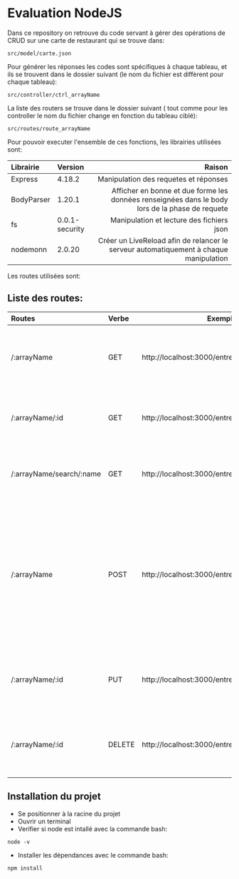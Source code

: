 Evaluation NodeJS
=========

Dans ce repository on retrouve du code servant à gérer des opérations de CRUD sur une carte de restaurant qui se trouve dans:
````
src/model/carte.json
````
Pour générer les réponses les codes sont spécifiques à chaque tableau, et ils se trouvent dans le dossier suivant (le nom du fichier est diffèrent pour chaque tableau):
````
src/controller/ctrl_arrayName
````
La liste des routers se trouve dans le dossier suivant ( tout comme pour les controller le nom du fichier change en fonction du tableau ciblé):
````
src/routes/route_arrayName
````
Pour pouvoir executer l'ensemble de ces fonctions, les librairies utilisées sont:

| Librairie | Version | Raison |
| :-------- | :------ | -----: |
| Express | 4.18.2 | Manipulation des requetes et réponses|
| BodyParser | 1.20.1 | Afficher en bonne et due forme les données renseignées dans le body lors de la phase de requete |
|fs| 0.0.1-security | Manipulation et lecture des fichiers json|
|nodemonn| 2.0.20 | Créer un LiveReload afin de relancer le serveur automatiquement à chaque manipulation |

Les routes utilisées sont:

## Liste des routes:
| Routes | Verbe | Exemple | Explication | 
| :----- | :---- | ------- | ----------: |
| /:arrayName | GET | http://localhost:3000/entrees| Cette route permet de récupérer les données du tableau 'entrees' présent dans le fichier carte.json|
| /:arrayName/:id | GET | http://localhost:3000/entrees/1| Cette route permet de récupérer une donnée dans le tableau 'entrees' via son 'id'|
| /:arrayName/search/:name | GET | http://localhost:3000/entrees/search/carpaccio| Cette route permet de récupérer une donnée du tableau 'entrees' via son 'nom'|
| /:arrayName | POST | http://localhost:3000/entrees| Cette route permet de créer des données dans le tableau 'entrees' en précisant le nom et le prix, l'id est incrémenté automatiquement par rapport à la donnée précente présente dans le tableau. N.B: si le tableau est vide l'id attribué sera '1'|
| /:arrayName/:id | PUT | http://localhost:3000/entrees/1| Cette route permet de mettre à jour une donnée du tableau 'entrees' en récupérant son 'id'|
| /:arrayName/:id | DELETE | http://localhost:3000/entrees/1| Cette route permet d'écraser et donc de supprimer une donnée du tableau 'entrees' via son 'id'|

## Installation du projet
* Se positionner à la racine du projet
* Ouvrir un terminal
* Verifier si node est intallé avec la commande bash: 
````
node -v
````
* Installer les dépendances avec le commande bash:
````
npm install
````